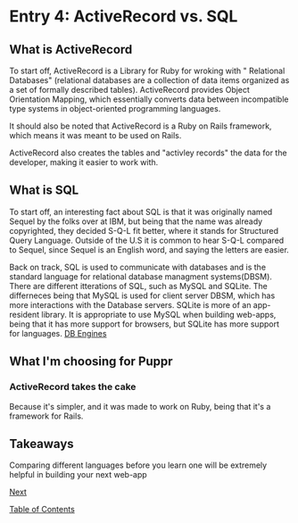 # Entry 4: ActiveRecord vs. SQL

## What is ActiveRecord

To start off, ActiveRecord is a Library for Ruby for wroking with " Relational Databases" (relational databases are a collection of data items organized as a set of formally described tables). ActiveRecord provides Object Orientation Mapping, which essentially converts data between incompatible type systems in object-oriented programming languages.

It should also be noted that ActiveRecord is a Ruby on Rails framework, which means it was meant to be used on Rails.

ActiveRecord also creates the tables and "activley records" the data for the developer, making it easier to work with.

## What is SQL

To start off, an interesting fact about SQL is that it was originally named Sequel by the folks over at IBM, but being that the name was already copyrighted, they decided S-Q-L fit better, where it stands for Structured Query Language. Outside of the U.S it is common to hear S-Q-L compared to Sequel, since Sequel is an English word, and saying the letters are easier.

Back on track, SQL is used to communicate with databases and is the standard language for relational database managment systems(DBSM).
There are different itterations of SQL, such as MySQL and SQLite. The differneces being that MySQL is used for client server DBSM, which has more interactions with the Database servers. SQLite is more of an app-resident library. It is appropriate to use MySQL when building web-apps, being that it has more support for browsers, but SQLite has more support for languages. [DB Engines](https://db-engines.com/en/system/MySQL%3BSQLite)

## What I'm choosing for Puppr

### ActiveRecord takes the cake

Because it's simpler, and it was made to work on Ruby, being that it's a framework for Rails.


## Takeaways
Comparing different languages before you learn one will be extremely helpful in building your next web-app

[Next](entry05-rubyonrails.md)

[Table of Contents](../README.md)
